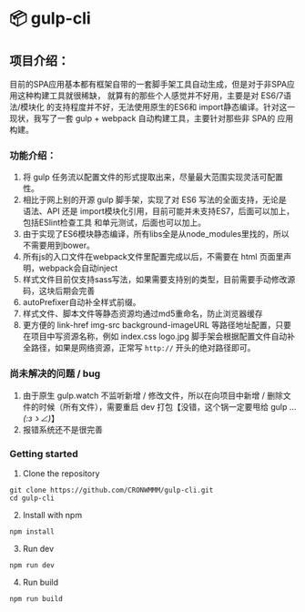 # 📦 gulp-cli

## 项目介绍：

目前的SPA应用基本都有框架自带的一套脚手架工具自动生成，但是对于非SPA应用这种构建工具就很稀缺，
就算有的那些个人感觉并不好用，主要是对 ES6/7语法/模块化 的支持程度并不好，无法使用原生的ES6和
import静态编译。针对这一现状，我写了一套 gulp + webpack 自动构建工具，主要针对那些非 SPA的
应用构建。


### 功能介绍：
1. 将 gulp 任务流以配置文件的形式提取出来，尽量最大范围实现灵活可配置性。
2. 相比于网上别的开源 gulp 脚手架，实现了对 ES6 写法的全面支持，无论是 语法、API 还是 import模块化引用，目前可能并未支持ES7，后面可以加上，包括ESlint检查工具 和单元测试，后面也可以加上。
3. 由于实现了ES6模块静态编译，所有libs全是从node_modules里找的，所以不需要用到bower。
4. 所有js的入口文件在webpack文件里配置完成以后，不需要在 html 页面里声明，webpack会自动inject
5. 样式文件目前仅支持sass写法，如果需要支持别的类型，目前需要手动修改源码，这块后期会完善
6. autoPrefixer自动补全样式前缀。
7. 样式文件、脚本文件等静态资源均通过md5重命名，防止浏览器缓存
8. 更方便的 link-href img-src background-imageURL 等路径地址配置，只要在项目中写资源名称，例如 index.css  logo.jpg  脚手架会根据配置文件自动补全路径，如果是网络资源，正常写 `http://` 开头的绝对路径即可。

### 尚未解决的问题 / bug
1. 由于原生 gulp.watch 不监听新增 / 修改文件，所以在向项目中新增 / 删除文件的时候（所有文件），需要重启 dev 打包【没错，这个锅一定要甩给 gulp ... _(:зゝ∠)_】
2. 报错系统还不是很完善

### Getting started


1. Clone the repository

```
git clone https://github.com/CRONWMMM/gulp-cli.git
cd gulp-cli
```

2. Install with npm

```
npm install
```

3. Run dev

```
npm run dev
```

4. Run build

```
npm run build
```
